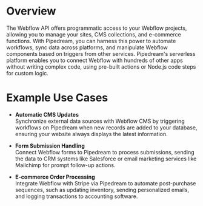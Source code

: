 # Overview

The Webflow API offers programmatic access to your Webflow projects, allowing you to manage your sites, CMS collections, and e-commerce functions. With Pipedream, you can harness this power to automate workflows, sync data across platforms, and manipulate Webflow components based on triggers from other services. Pipedream's serverless platform enables you to connect Webflow with hundreds of other apps without writing complex code, using pre-built actions or Node.js code steps for custom logic.

# Example Use Cases

- **Automatic CMS Updates**  
  Synchronize external data sources with Webflow CMS by triggering workflows on Pipedream when new records are added to your database, ensuring your website always displays the latest information.

- **Form Submission Handling**  
  Connect Webflow forms to Pipedream to process submissions, sending the data to CRM systems like Salesforce or email marketing services like Mailchimp for prompt follow-up actions.

- **E-commerce Order Processing**  
  Integrate Webflow with Stripe via Pipedream to automate post-purchase sequences, such as updating inventory, sending personalized emails, and logging transactions to accounting software.
